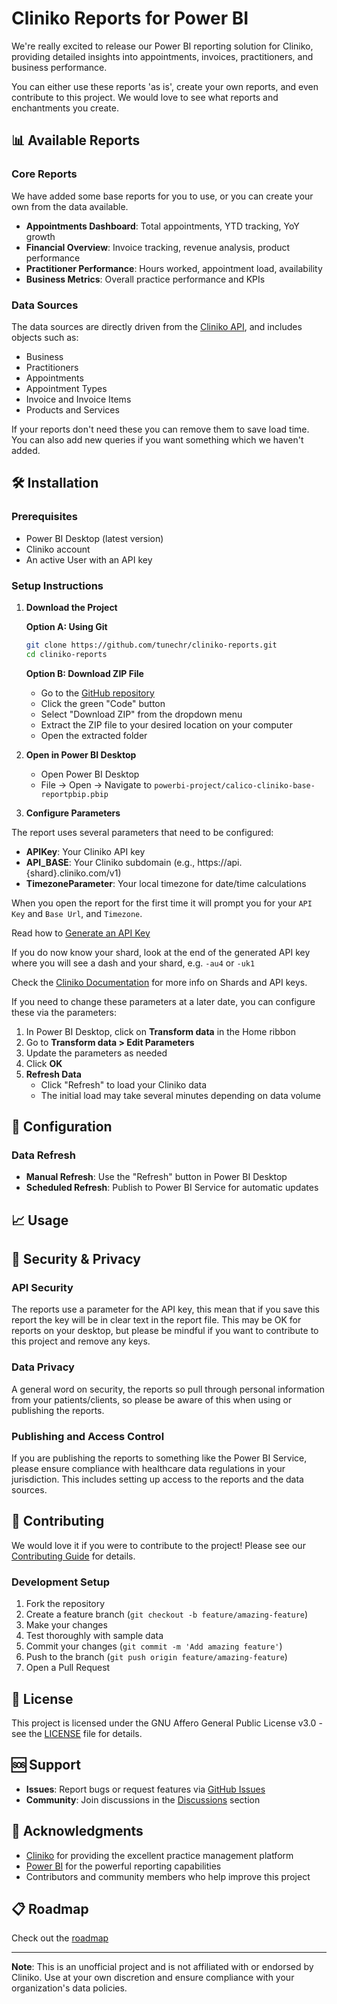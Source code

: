 # Cliniko Reports for Power BI
We're really excited to release our Power BI reporting solution for Cliniko, providing detailed insights into appointments, invoices, practitioners, and business performance.

You can either use these reports 'as is', create your own reports, and even contribute to this project.   We would love to see what reports and enchantments you create.

## 📊 Available Reports

### Core Reports
We have added some base reports for you to use, or you can create your own from the data available. 

- **Appointments Dashboard**: Total appointments, YTD tracking, YoY growth
- **Financial Overview**: Invoice tracking, revenue analysis, product performance
- **Practitioner Performance**: Hours worked, appointment load, availability
- **Business Metrics**: Overall practice performance and KPIs

### Data Sources
The data sources are directly driven from the [Cliniko API](https://docs.api.cliniko.com/), and includes objects such as:

- Business
- Practitioners
- Appointments
- Appointment Types
- Invoice and Invoice Items 
- Products and Services

If your reports don't need these you can remove them to save load time.  You can also add new queries if you want something which we haven't added. 

## 🛠️ Installation

### Prerequisites

- Power BI Desktop (latest version)
- Cliniko account
- An active User with an API key 

### Setup Instructions

1. **Download the Project**

   **Option A: Using Git**
   ```bash
   git clone https://github.com/tunechr/cliniko-reports.git
   cd cliniko-reports
   ```

   **Option B: Download ZIP File**
   - Go to the [GitHub repository](https://github.com/CalicoTechnology/cliniko-powerbi)
   - Click the green "Code" button
   - Select "Download ZIP" from the dropdown menu
   - Extract the ZIP file to your desired location on your computer
   - Open the extracted folder

2. **Open in Power BI Desktop**
   - Open Power BI Desktop
   - File → Open → Navigate to `powerbi-project/calico-cliniko-base-reportpbip.pbip`

3. **Configure Parameters**

  The report uses several parameters that need to be configured:
   - **APIKey**: Your Cliniko API key
   - **API_BASE**: Your Cliniko subdomain (e.g., https://api.{shard}.cliniko.com/v1)
   - **TimezoneParameter**: Your local timezone for date/time calculations

When you open the report for the first time it will prompt you for your `API Key` and `Base Url`, and `Timezone`.

Read how to [Generate an API Key](https://help.cliniko.com/en/articles/1023957-generate-a-cliniko-api-key)

If you do now know your shard, look at the end of the generated API key where you will see a dash and your shard, e.g. `-au4` or `-uk1`

Check the [Cliniko Documentation](https://docs.api.cliniko.com/guides/urls) for more info on Shards and API keys. 

If you need to change these parameters at a later date, you can configure these via the parameters:

1. In Power BI Desktop, click on **Transform data** in the Home ribbon
2. Go to **Transform data > Edit Parameters**
3. Update the parameters as needed
4. Click **OK**
5. **Refresh Data**
   - Click "Refresh" to load your Cliniko data
   - The initial load may take several minutes depending on data volume

## 🔧 Configuration

### Data Refresh

- **Manual Refresh**: Use the "Refresh" button in Power BI Desktop
- **Scheduled Refresh**: Publish to Power BI Service for automatic updates

## 📈 Usage

## 🔐 Security & Privacy

### API Security
The reports use a parameter for the API key, this mean that if you save this report the key will be in clear text in the report file. This may be OK for reports on your desktop, but please be mindful if you want to contribute to this project and remove any keys. 
### Data Privacy
A general word on security, the reports so pull through personal information from your patients/clients, so please be aware of this when using or publishing the reports. 
### Publishing and Access Control
If you are publishing the reports to something like the Power BI Service, please ensure compliance with healthcare data regulations in your jurisdiction.  This includes setting up access to the reports and the data sources. 

## 🤝 Contributing

We would love it if you were to contribute to the project! Please see our [Contributing Guide](CONTRIBUTING.md) for details.

### Development Setup

1. Fork the repository
2. Create a feature branch (`git checkout -b feature/amazing-feature`)
3. Make your changes
4. Test thoroughly with sample data
5. Commit your changes (`git commit -m 'Add amazing feature'`)
6. Push to the branch (`git push origin feature/amazing-feature`)
7. Open a Pull Request

## 📝 License

This project is licensed under the GNU Affero General Public License v3.0 - see the [LICENSE](LICENSE) file for details.

## 🆘 Support

- **Issues**: Report bugs or request features via [GitHub Issues](https://github.com/CalicoTechnology/cliniko-powerbi/issues)
- **Community**: Join discussions in the [Discussions](https://github.com/CalicoTechnology/cliniko-powerbi/discussions) section

## 🙏 Acknowledgments

- [Cliniko](https://www.cliniko.com) for providing the excellent practice management platform
- [Power BI](https://powerbi.microsoft.com) for the powerful reporting capabilities
- Contributors and community members who help improve this project

## 📋 Roadmap

Check out the [roadmap](https://github.com/users/tunechr/projects/2)

---

**Note**: This is an unofficial project and is not affiliated with or endorsed by Cliniko. Use at your own discretion and ensure compliance with your organization's data policies.
